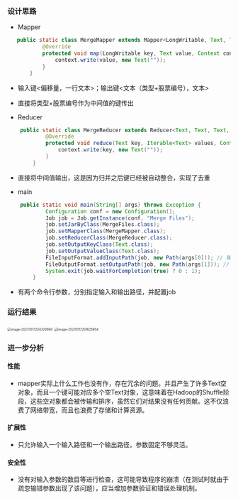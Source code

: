 ### 设计思路

- Mapper

 ```java
    public static class MergeMapper extends Mapper<LongWritable, Text, Text, Text> {
            @Override
            protected void map(LongWritable key, Text value, Context context) throws IOException, InterruptedException {
                context.write(value, new Text(""));
            }
        }
```

  - 输入键<偏移量，一行文本>；输出键<文本（类型+股票编号），文本>

  - 直接将类型+股票编号作为中间值的键传出

- Reducer

```java
    public static class MergeReducer extends Reducer<Text, Text, Text, Text> {
            @Override
            protected void reduce(Text key, Iterable<Text> values, Context context) throws IOException, InterruptedException {
                context.write(key, new Text(""));
            }
        }
```

  - 直接将中间值输出，这是因为归并之后键已经被自动整合，实现了去重

- main

```java
    public static void main(String[] args) throws Exception {
            Configuration conf = new Configuration();
            Job job = Job.getInstance(conf, "Merge Files");
            job.setJarByClass(MergeFiles.class);
            job.setMapperClass(MergeMapper.class);
            job.setReducerClass(MergeReducer.class);
            job.setOutputKeyClass(Text.class);
            job.setOutputValueClass(Text.class);
            FileInputFormat.addInputPath(job, new Path(args[0])); // 输入路径
            FileOutputFormat.setOutputPath(job, new Path(args[1])); // 输出路径
            System.exit(job.waitForCompletion(true) ? 0 : 1);
        }
 ```

  - 有两个命令行参数，分别指定输入和输出路径，并配置job

### 运行结果

<img src="https://thdlrt.oss-cn-beijing.aliyuncs.com/image-20231017204320694.png" alt="image-20231017204320694" style="zoom:50%;" />

<img src="https://thdlrt.oss-cn-beijing.aliyuncs.com/image-20231017201625954.png" alt="image-20231017201625954" style="zoom:50%;" />

### 进一步分析

#### 性能

- mapper实际上什么工作也没有作，存在冗余的问题。并且产生了许多Text空对象，而且一个键可能对应多个空Text对象，这意味着在Hadoop的Shuffle阶段，这些空对象都会被传输和排序，虽然它们对结果没有任何贡献。这不仅浪费了网络带宽，而且也浪费了存储和计算资源。

#### 扩展性

- 只允许输入一个输入路径和一个输出路径，参数固定不够灵活。

#### 安全性

- 没有对输入参数的数目等进行检查，这可能导致程序的崩溃（在测试时就由于疏忽输错参数出现了该问题），应当增加参数验证和错误处理机制。